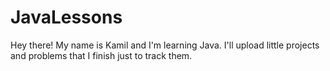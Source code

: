 # JavaLessons

Hey there! My name is Kamil and I'm learning Java. 
I'll upload little projects and problems that I finish just to track them.
